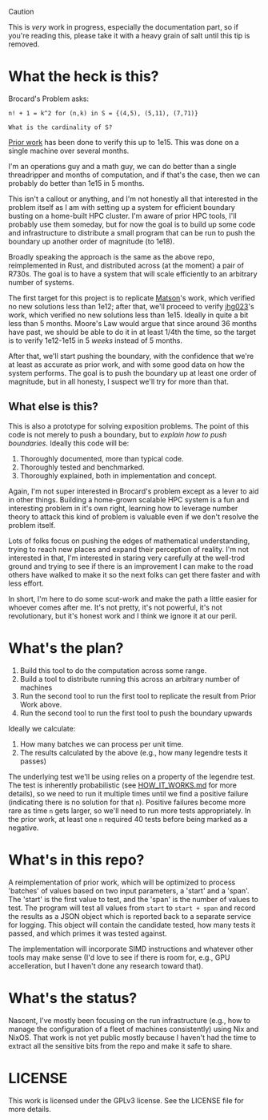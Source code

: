 > [!CAUTION]
> This is _very_ work in progress, especially the documentation part, so if you're reading
> this, please take it with a heavy grain of salt until this tip is removed.


# What the heck is this?

Brocard's Problem asks:

    n! + 1 = k^2 for (n,k) in S = {(4,5), (5,11), (7,71)}

    What is the cardinality of S?

[Prior work](https://github.com/jhg023/brocard) has been done to verify this up to 1e15. This was
done on a single machine over several months.

I'm an operations guy and a math guy, we can do better than a single threadripper and months of
computation, and if that's the case, then we can probably do better than 1e15 in 5 months.

This isn't a callout or anything, and I'm not honestly all that interested in the problem itself as
I am with setting up a system for efficient boundary busting on a home-built HPC cluster. I'm aware
of prior HPC tools, I'll probably use them someday, but for now the goal is to build up some code
and infrastructure to distribute a small program that can be run to push the boundary up another
order of magnitude (to 1e18).

Broadly speaking the approach is the same as the above repo, reimplemented in Rust, and distributed
across (at the moment) a pair of R730s. The goal is to have a system that will scale efficiently to
an arbitrary number of systems.

The first target for this project is to replicate
[Matson](https://web.archive.org/web/20181006100943/http://unsolvedproblems.org/S99.pdf)'s work,
which verified no new solutions less than 1e12; after that, we'll proceed to verify
[jhg023](https://github.com/jhg023/brocard)'s work, which verified no new solutions less than 1e15.
Ideally in quite a bit less than 5 months. Moore's Law would argue that since around 36 months have
past, we should be able to do it in at least 1/4th the time, so the target is to verify 1e12-1e15 in
5 _weeks_ instead of 5 months.

After that, we'll start pushing the boundary, with the confidence that we're at least as accurate as
prior work, and with some good data on how the system performs. The goal is to push the boundary up
at least one order of magnitude, but in all honesty, I suspect we'll try for more than that.

## What else is this?

This is also a prototype for solving exposition problems. The point of this code is not merely to
push a boundary, but to _explain how to push boundaries_. Ideally this code will be:

1. Thoroughly documented, more than typical code.
2. Thoroughly tested and benchmarked.
3. Thoroughly explained, both in implementation and concept.

Again, I'm not super interested in Brocard's problem except as a lever to aid in other things.
Building a home-grown scalable HPC system is a fun and interesting problem in it's own right,
learning how to leverage number theory to attack this kind of problem is valuable even if we don't
resolve the problem itself.

Lots of folks focus on pushing the edges of mathematical understanding, trying to reach new places
and expand their perception of reality. I'm not interested in that, I'm interested in staring very
carefully at the well-trod ground and trying to see if there is an improvement I can make to the
road others have walked to make it so the next folks can get there faster and with less effort.

In short, I'm here to do some scut-work and make the path a little easier for whoever comes after
me. It's not pretty, it's not powerful, it's not revolutionary, but it's honest work and I think we
ignore it at our peril.

# What's the plan?

1. Build this tool to do the computation across some range.
2. Build a tool to distribute running this across an arbitrary number of machines
3. Run the second tool to run the first tool to replicate the result from Prior Work above.
4. Run the second tool to run the first tool to push the boundary upwards

Ideally we calculate:

1. How many batches we can process per unit time.
2. The results calculated by the above (e.g., how many legendre tests it passes)

The underlying test we'll be using relies on a property of the legendre test. The test is inherently
probabilistic (see [HOW_IT_WORKS.md](HOW_IT_WORKS.md) for more details), so we need to run it
multiple times until we find a positive failure (indicating there is no solution for that `n`).
Positive failures become more rare as time `n` gets larger, so we'll need to run more tests
appropriately. In the prior work, at least one `n` required 40 tests before being marked as a
negative.

# What's in this repo?

A reimplementation of prior work, which will be optimized to process 'batches' of values based on
two input parameters, a 'start' and a 'span'. The 'start' is the first value to test, and the 'span'
is the number of values to test. The program will test all values from `start` to `start + span` and
record the results as a JSON object which is reported back to a separate service for logging. This
object will contain the candidate tested, how many tests it passed, and which primes it was tested
against.

The implementation will incorporate SIMD instructions and whatever other tools may make sense (I'd
love to see if there is room for, e.g., GPU accelleration, but I haven't done any research toward
that).

# What's the status?

Nascent, I've mostly been focusing on the run infrastructure (e.g., how to manage the configuration
of a fleet of machines consistently) using Nix and NixOS. That work is not yet public mostly because
I haven't had the time to extract all the sensitive bits from the repo and make it safe to share.

# LICENSE

This work is licensed under the GPLv3 license. See the LICENSE file for more details.


